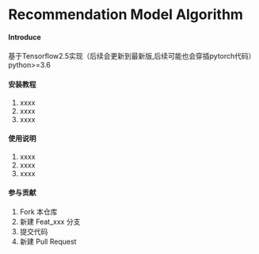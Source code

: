 # Recommendation Model Algorithm

#### Introduce


#### 
基于Tensorflow2.5实现（后续会更新到最新版,后续可能也会穿插pytorch代码）
python>=3.6


#### 安装教程

1.  xxxx
2.  xxxx
3.  xxxx

#### 使用说明

1.  xxxx
2.  xxxx
3.  xxxx

#### 参与贡献

1.  Fork 本仓库
2.  新建 Feat_xxx 分支
3.  提交代码
4.  新建 Pull Request
